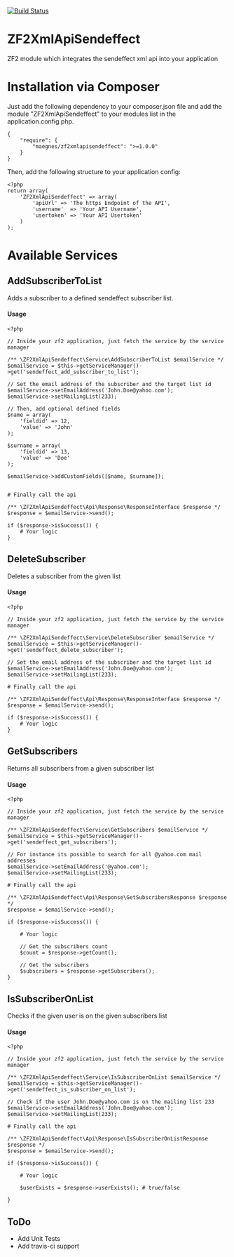 [![Build Status](https://travis-ci.org/maegnes/ZF2XmlApiSendeffect.svg?branch=master)](https://travis-ci.org/maegnes/ZF2XmlApiSendeffect)

# ZF2XmlApiSendeffect
ZF2 module which integrates the sendeffect xml api into your application

Installation via Composer
======================
Just add the following dependency to your composer.json file and add the module "ZF2XmlApiSendeffect" to your modules list
in the application.config.php.

    {
        "require": {
			"maegnes/zf2xmlapisendeffect": ">=1.0.0"
        }
    }

Then, add the following structure to your application config:

    <?php
    return array(
        'ZF2XmlApiSendeffect' => array(
            'apiUrl' => 'The https Endpoint of the API',
            'username'  => 'Your API Username',
            'usertoken' => 'Your API Usertoken'
        )
    );

Available Services
======================

AddSubscriberToList
----------------------
Adds a subscriber to a defined sendeffect subscriber list.

#### Usage

    <?php

    // Inside your zf2 application, just fetch the service by the service manager

    /** \ZF2XmlApiSendeffect\Service\AddSubscriberToList $emailService */
    $emailService = $this->getServiceManager()->get('sendeffect_add_subscriber_to_list');

    // Set the email address of the subscriber and the target list id
    $emailService->setEmailAddress('John.Doe@yahoo.com');
    $emailService->setMailingList(233);

    // Then, add optional defined fields
    $name = array(
        'fieldid' => 12,
        'value' => 'John'
    );

    $surname = array(
        'fieldid' => 13,
        'value' => 'Doe'
    );

    $emailService->addCustomFields([$name, $surname]);


    # Finally call the api

    /** \ZF2XmlApiSendeffect\Api\Response\ResponseInterface $response */
    $response = $emailService->send();

    if ($response->isSuccess()) {
        # Your logic
    }

DeleteSubscriber
----------------------
Deletes a subscriber from the given list

#### Usage

    <?php

    // Inside your zf2 application, just fetch the service by the service manager

    /** \ZF2XmlApiSendeffect\Service\DeleteSubscriber $emailService */
    $emailService = $this->getServiceManager()->get('sendeffect_delete_subscriber');

    // Set the email address of the subscriber and the target list id
    $emailService->setEmailAddress('John.Doe@yahoo.com');
    $emailService->setMailingList(233);

    # Finally call the api

    /** \ZF2XmlApiSendeffect\Api\Response\ResponseInterface $response */
    $response = $emailService->send();

    if ($response->isSuccess()) {
        # Your logic
    }

GetSubscribers
----------------------
Returns all subscribers from a given subscriber list

#### Usage

    <?php

    // Inside your zf2 application, just fetch the service by the service manager

    /** \ZF2XmlApiSendeffect\Service\GetSubscribers $emailService */
    $emailService = $this->getServiceManager()->get('sendeffect_get_subscribers');

    // For instance its possible to search for all @yahoo.com mail addresses
    $emailService->setEmailAddress('@yahoo.com');
    $emailService->setMailingList(233);

    # Finally call the api

    /** \ZF2XmlApiSendeffect\Api\Response\GetSubscribersResponse $response */
    $response = $emailService->send();

    if ($response->isSuccess()) {

        # Your logic

        // Get the subscribers count
        $count = $response->getCount();

        // Get the subscribers
        $subscribers = $response->getSubscribers();
    }

IsSubscriberOnList
----------------------
Checks if the given user is on the given subscribers list

#### Usage

    <?php

    // Inside your zf2 application, just fetch the service by the service manager

    /** \ZF2XmlApiSendeffect\Service\IsSubscriberOnList $emailService */
    $emailService = $this->getServiceManager()->get('sendeffect_is_subscriber_on_list');

    // Check if the user John.Doe@yahoo.com is on the mailing list 233
    $emailService->setEmailAddress('John.Doe@yahoo.com');
    $emailService->setMailingList(233);

    # Finally call the api

    /** \ZF2XmlApiSendeffect\Api\Response\IsSubscriberOnListResponse $response */
    $response = $emailService->send();

    if ($response->isSuccess()) {

        # Your logic

        $userExists = $response->userExists(); # true/false

    }

ToDo
--------
- Add Unit Tests
- Add travis-ci support